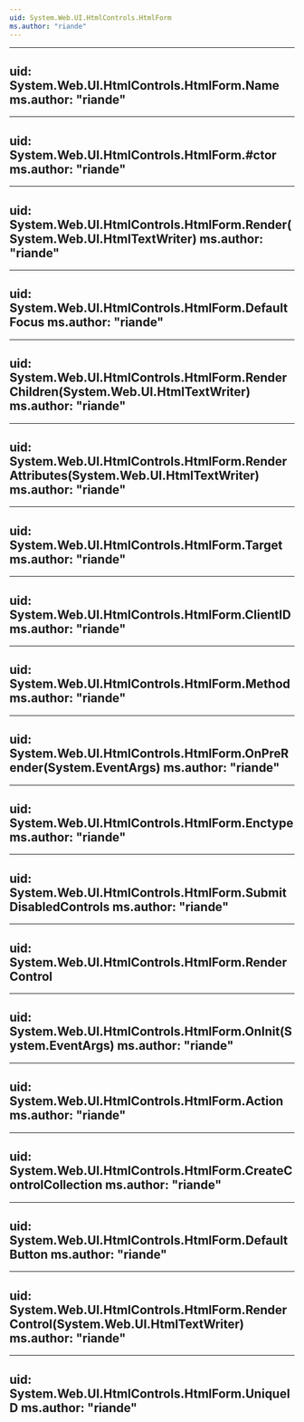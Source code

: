 ```yaml
---
uid: System.Web.UI.HtmlControls.HtmlForm
ms.author: "riande"
---
```


---
uid: System.Web.UI.HtmlControls.HtmlForm.Name
ms.author: "riande"
---

---
uid: System.Web.UI.HtmlControls.HtmlForm.#ctor
ms.author: "riande"
---

---
uid: System.Web.UI.HtmlControls.HtmlForm.Render(System.Web.UI.HtmlTextWriter)
ms.author: "riande"
---

---
uid: System.Web.UI.HtmlControls.HtmlForm.DefaultFocus
ms.author: "riande"
---

---
uid: System.Web.UI.HtmlControls.HtmlForm.RenderChildren(System.Web.UI.HtmlTextWriter)
ms.author: "riande"
---

---
uid: System.Web.UI.HtmlControls.HtmlForm.RenderAttributes(System.Web.UI.HtmlTextWriter)
ms.author: "riande"
---

---
uid: System.Web.UI.HtmlControls.HtmlForm.Target
ms.author: "riande"
---

---
uid: System.Web.UI.HtmlControls.HtmlForm.ClientID
ms.author: "riande"
---

---
uid: System.Web.UI.HtmlControls.HtmlForm.Method
ms.author: "riande"
---

---
uid: System.Web.UI.HtmlControls.HtmlForm.OnPreRender(System.EventArgs)
ms.author: "riande"
---

---
uid: System.Web.UI.HtmlControls.HtmlForm.Enctype
ms.author: "riande"
---

---
uid: System.Web.UI.HtmlControls.HtmlForm.SubmitDisabledControls
ms.author: "riande"
---

---
uid: System.Web.UI.HtmlControls.HtmlForm.RenderControl
---

---
uid: System.Web.UI.HtmlControls.HtmlForm.OnInit(System.EventArgs)
ms.author: "riande"
---

---
uid: System.Web.UI.HtmlControls.HtmlForm.Action
ms.author: "riande"
---

---
uid: System.Web.UI.HtmlControls.HtmlForm.CreateControlCollection
ms.author: "riande"
---

---
uid: System.Web.UI.HtmlControls.HtmlForm.DefaultButton
ms.author: "riande"
---

---
uid: System.Web.UI.HtmlControls.HtmlForm.RenderControl(System.Web.UI.HtmlTextWriter)
ms.author: "riande"
---

---
uid: System.Web.UI.HtmlControls.HtmlForm.UniqueID
ms.author: "riande"
---
